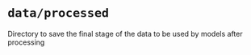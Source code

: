 # `data/processed`
Directory to save the final stage of the data to be used by models after processing
